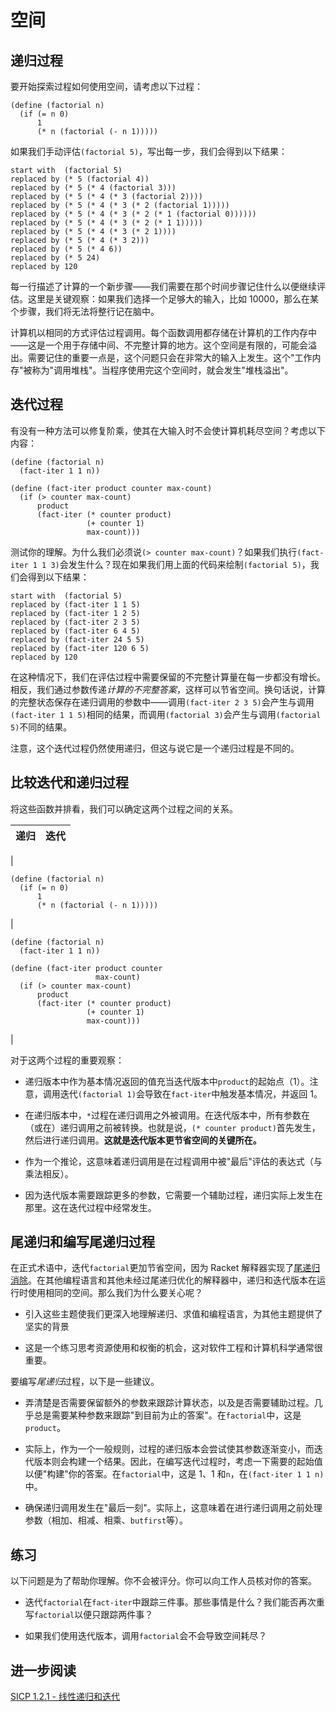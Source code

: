 # 空间

## 递归过程

要开始探索过程如何使用空间，请考虑以下过程：

```
(define (factorial n)
  (if (= n 0)
      1
      (* n (factorial (- n 1))))) 
```

如果我们手动评估`(factorial 5)`，写出每一步，我们会得到以下结果：

```
start with  (factorial 5)
replaced by (* 5 (factorial 4))
replaced by (* 5 (* 4 (factorial 3)))
replaced by (* 5 (* 4 (* 3 (factorial 2))))
replaced by (* 5 (* 4 (* 3 (* 2 (factorial 1)))))
replaced by (* 5 (* 4 (* 3 (* 2 (* 1 (factorial 0))))))
replaced by (* 5 (* 4 (* 3 (* 2 (* 1 1)))))
replaced by (* 5 (* 4 (* 3 (* 2 1))))
replaced by (* 5 (* 4 (* 3 2)))
replaced by (* 5 (* 4 6))
replaced by (* 5 24)
replaced by 120 
```

每一行描述了计算的一个新步骤——我们需要在那个时间步骤记住什么以便继续评估。这里是关键观察：如果我们选择一个足够大的输入，比如 10000，那么在某个步骤，我们将无法将整行记在脑中。

计算机以相同的方式评估过程调用。每个函数调用都存储在计算机的工作内存中——这是一个用于存储中间、不完整计算的地方。这个空间是有限的，可能会溢出。需要记住的重要一点是，这个问题只会在非常大的输入上发生。这个"工作内存"被称为"调用堆栈"。当程序使用完这个空间时，就会发生"堆栈溢出"。

## 迭代过程

有没有一种方法可以修复阶乘，使其在大输入时不会使计算机耗尽空间？考虑以下内容：

```
(define (factorial n)
  (fact-iter 1 1 n))

(define (fact-iter product counter max-count)
  (if (> counter max-count)
      product
      (fact-iter (* counter product)
                 (+ counter 1)
                 max-count))) 
```

测试你的理解。为什么我们必须说`(> counter max-count)`？如果我们执行`(fact-iter 1 1 3)`会发生什么？现在如果我们用上面的代码来绘制`(factorial 5)`，我们会得到以下结果：

```
start with  (factorial 5)
replaced by (fact-iter 1 1 5)
replaced by (fact-iter 1 2 5)
replaced by (fact-iter 2 3 5)
replaced by (fact-iter 6 4 5)
replaced by (fact-iter 24 5 5)
replaced by (fact-iter 120 6 5)
replaced by 120 
```

在这种情况下，我们在评估过程中需要保留的不完整计算量在每一步都没有增长。相反，我们通过参数传递*计算的不完整答案*，这样可以节省空间。换句话说，计算的完整状态保存在递归调用的参数中——调用`(fact-iter 2 3 5)`会产生与调用`(fact-iter 1 1 5)`相同的结果，而调用`(factorial 3)`会产生与调用`(factorial 5)`不同的结果。

注意，这个迭代过程仍然使用递归，但这与说它是一个递归过程是不同的。

## 比较迭代和递归过程

将这些函数并排看，我们可以确定这两个过程之间的关系。

| 递归 | 迭代 |
| --- | --- |

|

```
(define (factorial n)
  (if (= n 0)
      1
      (* n (factorial (- n 1))))) 
```

|

```
(define (factorial n)
  (fact-iter 1 1 n))

(define (fact-iter product counter 
                   max-count)
  (if (> counter max-count)
      product
      (fact-iter (* counter product)
                 (+ counter 1)
                 max-count))) 
```

|

对于这两个过程的重要观察：

+   递归版本中作为基本情况返回的值充当迭代版本中`product`的起始点（1）。注意，调用迭代`(factorial 1)`会导致在`fact-iter`中触发基本情况，并返回 1。

+   在递归版本中，`*`过程在递归调用之外被调用。在迭代版本中，所有参数在（或在）递归调用之前被转换。也就是说，`(* counter product)`首先发生，然后进行递归调用。**这就是迭代版本更节省空间的关键所在。**

+   作为一个推论，这意味着递归调用是在过程调用中被"最后"评估的表达式（与乘法相反）。

+   因为迭代版本需要跟踪更多的参数，它需要一个辅助过程，递归实际上发生在那里。这在迭代过程中经常发生。

## 尾递归和编写尾递归过程

在正式术语中，迭代`factorial`更加节省空间，因为 Racket 解释器实现了[尾递归消除](https://en.wikipedia.org/wiki/Tail_call)。在其他编程语言和其他未经过尾递归优化的解释器中，递归和迭代版本在运行时使用相同的空间。那么我们为什么要关心呢？

+   引入这些主题使我们更深入地理解递归、求值和编程语言，为其他主题提供了坚实的背景

+   这是一个练习思考资源使用和权衡的机会，这对软件工程和计算机科学通常很重要。

要编写*尾递归*过程，以下是一些建议。

+   弄清楚是否需要保留额外的参数来跟踪计算状态，以及是否需要辅助过程。几乎总是需要某种参数来跟踪"到目前为止的答案"。在`factorial`中，这是`product`。

+   实际上，作为一个一般规则，过程的递归版本会尝试使其参数逐渐变小，而迭代版本则会构建一个结果。因此，在编写迭代过程时，考虑一下需要的起始值以便"构建"你的答案。在`factorial`中，这是 1、1 和`n`，在`(fact-iter 1 1 n)`中。

+   确保递归调用发生在"最后一刻"。实际上，这意味着在进行递归调用之前处理参数（相加、相减、相乘、`butfirst`等）。

## 练习

以下问题是为了帮助你理解。你不会被评分。你可以向工作人员核对你的答案。

+   迭代`factorial`在`fact-iter`中跟踪三件事。那些事情是什么？我们能否再次重写`factorial`以便只跟踪两件事？

+   如果我们使用迭代版本，调用`factorial`会不会导致空间耗尽？

## 进一步阅读

[SICP 1.2.1 - 线性递归和迭代](https://mitpress.mit.edu/sicp/full-text/book/book-Z-H-11.html#%_sec_1.2.1)

